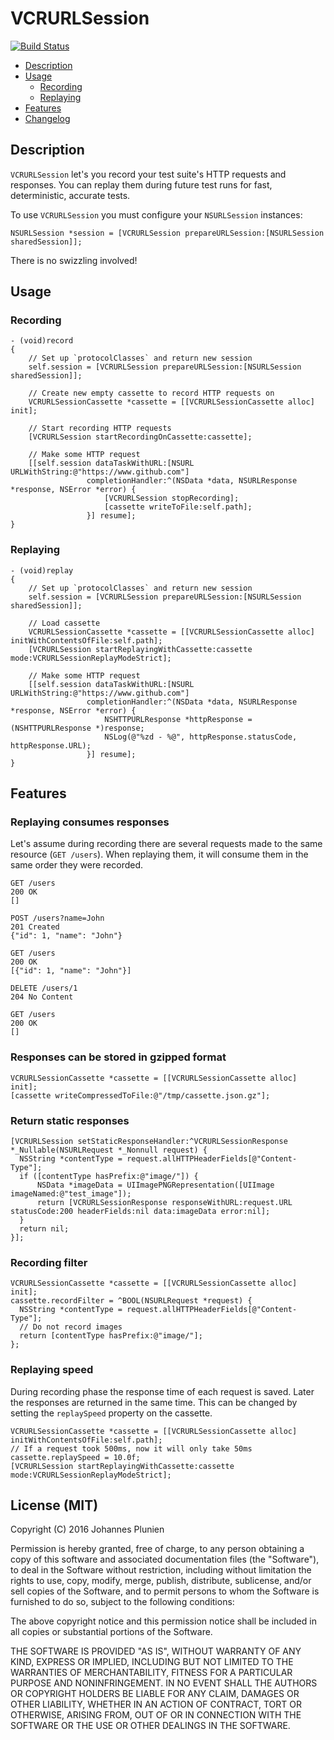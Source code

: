 # VCRURLSession

[![Build Status](https://travis-ci.org/plu/VCRURLSession.svg?branch=master)](https://travis-ci.org/plu/VCRURLSession)

* [Description](#description)
* [Usage](#usage)
	* [Recording](#recording)
	* [Replaying](#replaying)
* [Features](#features)
* [Changelog](CHANGELOG.md)

## Description

`VCRURLSession` let's you record your test suite's HTTP requests and responses.
You can replay them during future test runs for fast, deterministic, accurate tests.

To use `VCRURLSession` you must configure your `NSURLSession` instances:

```objc
NSURLSession *session = [VCRURLSession prepareURLSession:[NSURLSession sharedSession]];
```

There is no swizzling involved!

## Usage

### Recording

```objc
- (void)record
{
    // Set up `protocolClasses` and return new session
    self.session = [VCRURLSession prepareURLSession:[NSURLSession sharedSession]];

    // Create new empty cassette to record HTTP requests on
    VCRURLSessionCassette *cassette = [[VCRURLSessionCassette alloc] init];

    // Start recording HTTP requests
    [VCRURLSession startRecordingOnCassette:cassette];

    // Make some HTTP request
    [[self.session dataTaskWithURL:[NSURL URLWithString:@"https://www.github.com"]
                 completionHandler:^(NSData *data, NSURLResponse *response, NSError *error) {
                     [VCRURLSession stopRecording];
                     [cassette writeToFile:self.path];
                 }] resume];
}
```

### Replaying

```objc
- (void)replay
{
    // Set up `protocolClasses` and return new session
    self.session = [VCRURLSession prepareURLSession:[NSURLSession sharedSession]];

    // Load cassette
    VCRURLSessionCassette *cassette = [[VCRURLSessionCassette alloc] initWithContentsOfFile:self.path];
    [VCRURLSession startReplayingWithCassette:cassette mode:VCRURLSessionReplayModeStrict];

    // Make some HTTP request
    [[self.session dataTaskWithURL:[NSURL URLWithString:@"https://www.github.com"]
                 completionHandler:^(NSData *data, NSURLResponse *response, NSError *error) {
                     NSHTTPURLResponse *httpResponse = (NSHTTPURLResponse *)response;
                     NSLog(@"%zd - %@", httpResponse.statusCode, httpResponse.URL);
                 }] resume];
}
```

## Features

### Replaying consumes responses

Let's assume during recording there are several requests made to the same resource (`GET /users`).
When replaying them, it will consume them in the same order they were recorded.

```
GET /users
200 OK
[]

POST /users?name=John
201 Created
{"id": 1, "name": "John"}

GET /users
200 OK
[{"id": 1, "name": "John"}]

DELETE /users/1
204 No Content

GET /users
200 OK
[]
```

### Responses can be stored in gzipped format

```objc
VCRURLSessionCassette *cassette = [[VCRURLSessionCassette alloc] init];
[cassette writeCompressedToFile:@"/tmp/cassette.json.gz"];
```

### Return static responses

```objc
[VCRURLSession setStaticResponseHandler:^VCRURLSessionResponse *_Nullable(NSURLRequest *_Nonnull request) {
  NSString *contentType = request.allHTTPHeaderFields[@"Content-Type"];
  if ([contentType hasPrefix:@"image/"]) {
      NSData *imageData = UIImagePNGRepresentation([UIImage imageNamed:@"test_image"]);
      return [VCRURLSessionResponse responseWithURL:request.URL statusCode:200 headerFields:nil data:imageData error:nil];
  }
  return nil;
}];
```

### Recording filter

```objc
VCRURLSessionCassette *cassette = [[VCRURLSessionCassette alloc] init];
cassette.recordFilter = ^BOOL(NSURLRequest *request) {
  NSString *contentType = request.allHTTPHeaderFields[@"Content-Type"];
  // Do not record images
  return [contentType hasPrefix:@"image/"];
};
```

### Replaying speed

During recording phase the response time of each request is saved. Later the responses are returned in the same time. This can be changed by setting the `replaySpeed` property on the cassette.

```objc
VCRURLSessionCassette *cassette = [[VCRURLSessionCassette alloc] initWithContentsOfFile:self.path];
// If a request took 500ms, now it will only take 50ms
cassette.replaySpeed = 10.0f;
[VCRURLSession startReplayingWithCassette:cassette mode:VCRURLSessionReplayModeStrict];
```

## License (MIT)

Copyright (C) 2016 Johannes Plunien

Permission is hereby granted, free of charge, to any person obtaining a copy of this software and associated documentation files (the "Software"), to deal in the Software without restriction, including without limitation the rights to use, copy, modify, merge, publish, distribute, sublicense, and/or sell copies of the Software, and to permit persons to whom the Software is furnished to do so, subject to the following conditions:

The above copyright notice and this permission notice shall be included in all copies or substantial portions of the Software.

THE SOFTWARE IS PROVIDED "AS IS", WITHOUT WARRANTY OF ANY KIND, EXPRESS OR IMPLIED, INCLUDING BUT NOT LIMITED TO THE WARRANTIES OF MERCHANTABILITY, FITNESS FOR A PARTICULAR PURPOSE AND NONINFRINGEMENT. IN NO EVENT SHALL THE AUTHORS OR COPYRIGHT HOLDERS BE LIABLE FOR ANY CLAIM, DAMAGES OR OTHER LIABILITY, WHETHER IN AN ACTION OF CONTRACT, TORT OR OTHERWISE, ARISING FROM, OUT OF OR IN CONNECTION WITH THE SOFTWARE OR THE USE OR OTHER DEALINGS IN THE SOFTWARE.
